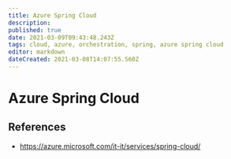 ```yaml
---
title: Azure Spring Cloud
description: 
published: true
date: 2021-03-09T09:43:48.243Z
tags: cloud, azure, orchestration, spring, azure spring cloud
editor: markdown
dateCreated: 2021-03-08T14:07:55.560Z
---
```


# Azure Spring Cloud
## References
- https://azure.microsoft.com/it-it/services/spring-cloud/	